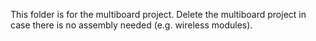 This folder is for the multiboard project. Delete the multiboard project in case there is no assembly needed (e.g. wireless modules).
